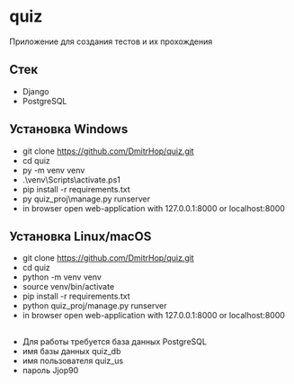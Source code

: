 # quiz
Приложение для создания тестов и их прохождения

## Стек
- Django
- PostgreSQL

## Установка Windows
- git clone https://github.com/DmitrHop/quiz.git
- cd quiz
- py -m venv venv
- .\venv\Scripts\activate.ps1
- pip install -r requirements.txt
- py quiz_proj\manage.py runserver
- in browser open web-application with 127.0.0.1:8000 or localhost:8000

## Установка Linux/macOS
- git clone https://github.com/DmitrHop/quiz.git
- cd quiz
- python -m venv venv
- source venv/bin/activate
- pip install -r requirements.txt
- python quiz_proj/manage.py runserver
- in browser open web-application with 127.0.0.1:8000 or localhost:8000
##
- Для работы требуется база данных PostgreSQL
- имя базы данных quiz_db
- имя пользователя quiz_us
- пароль Jjop90
